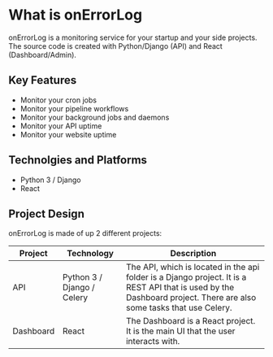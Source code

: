 # What is onErrorLog

onErrorLog is a monitoring service for your startup and your side projects.  The source code is created with Python/Django (API) and React (Dashboard/Admin).

## Key Features
- Monitor your cron jobs
- Monitor your pipeline workflows
- Monitor your background jobs and daemons
- Monitor your API uptime
- Monitor your website uptime

## Technolgies and Platforms
- Python 3 / Django
- React

## Project Design
onErrorLog is made of up 2 different projects:

Project | Technology | Description
--------|------------|------------
API | Python 3 / Django / Celery | The API, which is located in the api folder is a Django project.  It is a REST API that is used by the Dashboard project.  There are also some tasks that use Celery.
Dashboard | React | The Dashboard is a React project.  It is the main UI that the user interacts with.
